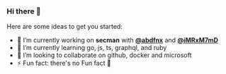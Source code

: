 ### Hi there 👋

Here are some ideas to get you started:

- 🔭 I’m currently working on **secman** with [**@abdfnx**](https://github.com/abdfnx) and [**@iMRxM7mD**](https://github.com/iMRxM7mD)
- 🌱 I’m currently learning go, js, ts, graphql, and ruby
- 👯 I’m looking to collaborate on github, docker and microsoft
- ⚡ Fun fact: there's no Fun fact 🙂
